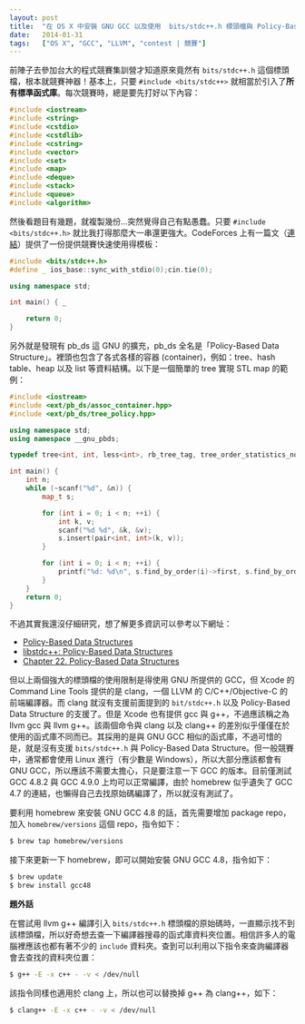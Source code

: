 ```yaml
---
layout: post
title:  "在 OS X 中安裝 GNU GCC 以及使用  bits/stdc++.h 標頭檔與 Policy-Based Data Structure"
date:   2014-01-31
tags:   ["OS X", "GCC", "LLVM", "contest | 競賽"]
---
```


前陣子去參加台大的程式競賽集訓營才知道原來竟然有 `bits/stdc++.h` 這個標頭檔，根本就競賽神器！基本上，只要 `#include <bits/stdc++>` 就相當於引入了**所有標準函式庫**。每次競賽時，總是要先打好以下內容：

```c++
#include <iostream>
#include <string>
#include <cstdio>
#include <cstdlib>
#include <cstring>
#include <vector>
#include <set>
#include <map>
#include <deque>
#include <stack>
#include <queue>
#include <algorithm>
```

然後看題目有幾題，就複製幾份...突然覺得自己有點愚蠢。只要 `#include <bits/stdc++.h>` 就比我打得那麼大一串還更強大。CodeForces 上有一篇文（[連結](http://codeforces.com/blog/entry/8387)）提供了一份提供競賽快速使用得模板：

```c++
#include <bits/stdc++.h>
#define _ ios_base::sync_with_stdio(0);cin.tie(0);

using namespace std;

int main() { _

	return 0;
}
```

另外就是發現有 pb_ds 這 GNU 的擴充，pb_ds 全名是「Policy-Based Data Structure」。裡頭也包含了各式各樣的容器 (container)，例如：tree、hash table、heap 以及 list 等資料結構。以下是一個簡單的 tree 實現 STL map 的範例：

```c++
#include <iostream>
#include <ext/pb_ds/assoc_container.hpp>
#include <ext/pb_ds/tree_policy.hpp>

using namespace std;
using namespace __gnu_pbds;

typedef tree<int, int, less<int>, rb_tree_tag, tree_order_statistics_node_update> map_t;

int main() {
	int n;
	while (~scanf("%d", &n)) {
		map_t s;

		for (int i = 0; i < n; ++i) {
			int k, v;
			scanf("%d %d", &k, &v);
			s.insert(pair<int, int>(k, v));
		}

		for (int i = 0; i < n; ++i) {
			printf("%d: %d\n", s.find_by_order(i)->first, s.find_by_order(i)->second);
		}
	}
	return 0;
}

```

不過其實我還沒仔細研究，想了解更多資訊可以參考以下網址：

- [Policy-Based Data Structures](http://gcc.gnu.org/onlinedocs/libstdc++/ext/pb_ds/)
- [libstdc++: Policy-Based Data Structures](http://gcc.gnu.org/onlinedocs/gcc-4.8.2/libstdc++/api/a01740.html)
- [Chapter 22. Policy-Based Data Structures](http://gcc.gnu.org/onlinedocs/libstdc++/manual/policy_data_structures.html)

但以上兩個強大的標頭檔的使用限制是得使用 GNU 所提供的 GCC，但 Xcode 的 Command Line Tools 提供的是 clang，一個 LLVM 的 C/C++/Objective-C 的前端編譯器。而 clang 就沒有支援前面提到的 `bit/stdc++.h` 以及 Policy-Based Data Structure 的支援了。但是 Xcode 也有提供 gcc 與 g++，不過應該稱之為 llvm gcc 與 llvm g++。該兩個命令與 clang 以及 clang++ 的差別似乎僅僅在於使用的函式庫不同而已。其採用的是與 GNU GCC 相似的函式庫，不過可惜的是，就是沒有支援 `bits/stdc++.h` 與 Policy-Based Data Structure。但一般競賽中，通常都會使用 Linux 進行（有少數是 Windows），所以大部分應該都會有 GNU GCC，所以應該不需要太擔心，只是要注意一下 GCC 的版本。目前僅測試 GCC 4.8.2 與 GCC 4.9.0 上均可以正常編譯，由於 homebrew 似乎遺失了 GCC 4.7 的連結，也懶得自己去找原始碼編譯了，所以就沒有測試了。

要利用 homebrew 來安裝 GNU GCC 4.8 的話，首先需要增加 package repo，加入 `homebrew/versions` 這個 repo，指令如下：

```bash
$ brew tap homebrew/versions
```

接下來更新一下 homebrew，即可以開始安裝 GNU GCC 4.8，指令如下：

```bash
$ brew update
$ brew install gcc48
```

**題外話**

在嘗試用 llvm g++ 編譯引入 `bits/stdc++.h` 標頭檔的原始碼時，一直顯示找不到該標頭檔，所以好奇想去查一下編譯器搜尋的函式庫資料夾位置。相信許多人的電腦裡應該也都有著不少的 `include` 資料夾。查到可以利用以下指令來查詢編譯器會去查找的資料夾位置：

```bash
$ g++ -E -x c++ - -v < /dev/null
```

該指令同樣也適用於 clang 上，所以也可以替換掉 g++ 為 clang++，如下：

```bash
$ clang++ -E -x c++ - -v < /dev/null
```
